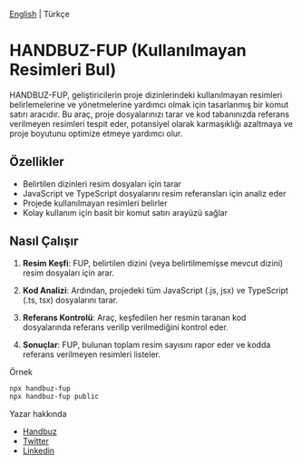 [English](./README.md) | Türkçe

# HANDBUZ-FUP (Kullanılmayan Resimleri Bul)

HANDBUZ-FUP, geliştiricilerin proje dizinlerindeki kullanılmayan resimleri belirlemelerine ve yönetmelerine yardımcı olmak için tasarlanmış bir komut satırı aracıdır. Bu araç, proje dosyalarınızı tarar ve kod tabanınızda referans verilmeyen resimleri tespit eder, potansiyel olarak karmaşıklığı azaltmaya ve proje boyutunu optimize etmeye yardımcı olur.

## Özellikler

- Belirtilen dizinleri resim dosyaları için tarar
- JavaScript ve TypeScript dosyalarını resim referansları için analiz eder
- Projede kullanılmayan resimleri belirler
- Kolay kullanım için basit bir komut satırı arayüzü sağlar

## Nasıl Çalışır

1. **Resim Keşfi**: FUP, belirtilen dizini (veya belirtilmemişse mevcut dizini) resim dosyaları için arar.

2. **Kod Analizi**: Ardından, projedeki tüm JavaScript (.js, jsx) ve TypeScript (.ts, tsx) dosyalarını tarar.

3. **Referans Kontrolü**: Araç, keşfedilen her resmin taranan kod dosyalarında referans verilip verilmediğini kontrol eder.

4. **Sonuçlar**: FUP, bulunan toplam resim sayısını rapor eder ve kodda referans verilmeyen resimleri listeler.

Örnek
```bash
npx handbuz-fup
npx handbuz-fup public
```

Yazar hakkında
- [Handbuz](https://github.com/yasinelbuz)
- [Twitter](https://twitter.com/yasinelbuz)
- [Linkedin](https://www.linkedin.com/in/yasin-elb%C3%BCz-314b8b4b/)
